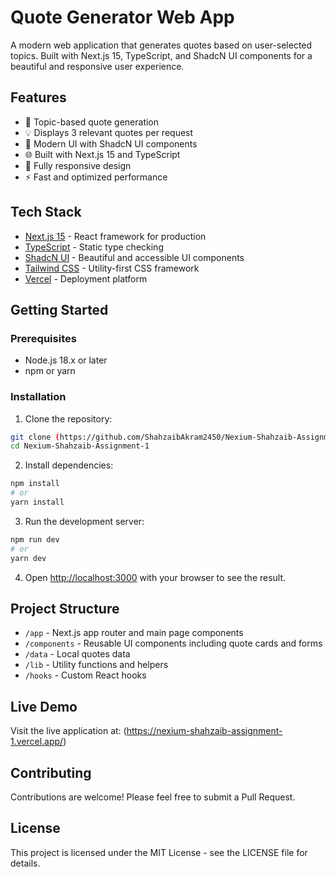 # Quote Generator Web App

A modern web application that generates quotes based on user-selected topics. Built with Next.js 15, TypeScript, and ShadcN UI components for a beautiful and responsive user experience.

## Features

- 🎯 Topic-based quote generation
- 💡 Displays 3 relevant quotes per request
- 🎨 Modern UI with ShadcN UI components
- 🌐 Built with Next.js 15 and TypeScript
- 📱 Fully responsive design
- ⚡ Fast and optimized performance

## Tech Stack

- [Next.js 15](https://nextjs.org/) - React framework for production
- [TypeScript](https://www.typescriptlang.org/) - Static type checking
- [ShadcN UI](https://ui.shadcn.com/) - Beautiful and accessible UI components
- [Tailwind CSS](https://tailwindcss.com/) - Utility-first CSS framework
- [Vercel](https://vercel.com/) - Deployment platform

## Getting Started

### Prerequisites

- Node.js 18.x or later
- npm or yarn

### Installation

1. Clone the repository:

```bash
git clone (https://github.com/ShahzaibAkram2450/Nexium-Shahzaib-Assignment-1)
cd Nexium-Shahzaib-Assignment-1
```

2. Install dependencies:

```bash
npm install
# or
yarn install
```

3. Run the development server:

```bash
npm run dev
# or
yarn dev
```

4. Open [http://localhost:3000](http://localhost:3000) with your browser to see the result.

## Project Structure

- `/app` - Next.js app router and main page components
- `/components` - Reusable UI components including quote cards and forms
- `/data` - Local quotes data
- `/lib` - Utility functions and helpers
- `/hooks` - Custom React hooks

## Live Demo

Visit the live application at: (https://nexium-shahzaib-assignment-1.vercel.app/)

## Contributing

Contributions are welcome! Please feel free to submit a Pull Request.

## License

This project is licensed under the MIT License - see the LICENSE file for details.
